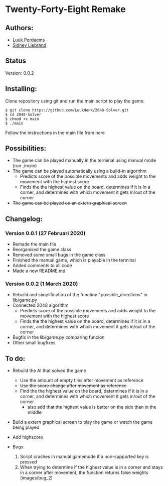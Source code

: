 # Twenty-Forty-Eight **Remake**

## Authors:
- [Luuk Perdaems](https://github.com/LuukHenk)
- [Sidney Liebrand](https://github.com/SidOfc)

## Status
Version: 0.0.2

## Installing:
Clone repository using git and run the main script to play the game:
```
$ git clone https://github.com/LuukHenk/2048-Solver.git
$ cd 2048-Solver
$ chmod +x main
$ ./main
```
Follow the instructions in the main file from here

## Possibilities:
- The game can be played manually in the terminal using manual mode (run ./main)
- The game can be played automatically using a build-in algorithm
    - Predicts score of the possible movements and adds weight to the movement with the highest score
    - Finds the the highest value on the board, determines if it is in a corner, and determines with which movement it gets in/out of the corner
- ~~The game can be played on an extern graphical screen~~

## Changelog:
### Version 0.0.1 (27 Februari 2020)
- Remade the main file
- Reorganised the game class
- Removed some small bugs in the game class
- Finished the manual game, which is playable in the terminal
- Added comments to all code
- Made a new README.md

### Version 0.0.2 (1 March 2020)
- Rebuild and simplification of the function "possible_directions" in lib/game.py
- Connected 2048 algorithm
    - Predicts score of the possible movements and adds weight to the movement with the highest score
    - Finds the the highest value on the board, determines if it is in a corner, and determines with which movement it gets in/out of the corner
- Bugfix in the lib/game.py comparing funcion
- Other small bugfixes

## To do:
- Rebuild the AI that solved the game
    - Use the amount of empty tiles after movement as reference
    - ~~Use the score change after movement as reference~~
    - Find the the highest value on the board, determines if it is in a corner, and determines with which movement it gets in/out of the corner
        - also add that the highest value is better on the side than in the middle
- Build a extern graphical screen to play the game or watch the game being played
- Add highscore

- Bugs:
    1. Script crashes in manual gamemode if a non-supported key is pressed
    2. When trying to determine if the highest value is in a corner and stays in a corner after movement, the function returns false weights (images/bug_2)
